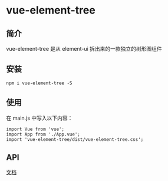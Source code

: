 # vue-element-tree

## 简介

vue-element-tree 是从 element-ui 拆出来的一款独立的树形图组件

## 安装

```
npm i vue-element-tree -S
```

## 使用

在 main.js 中写入以下内容：

```
import Vue from 'vue';
import App from './App.vue';
import 'vue-element-tree/dist/vue-element-tree.css';
```

## API

[文档](https://element.eleme.cn/#/zh-CN/component/tree)
